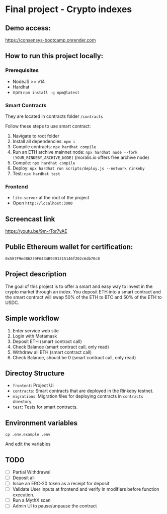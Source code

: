 # Final project - Crypto indexes

## Demo access:
https://consensys-bootcamp.onrender.com

## How to run this project locally:

### Prerequisites

* NodeJS >= v14
* Hardhat
* npm `npm install -g npm@latest`

### Smart Contracts

They are located in contracts folder `/contracts`

Follow these steps to use smart contract:
1. Navigate to root folder
2. Install all dependencies: `npm i`
3. Compile contracts: `npx hardhat compile`
4. Run an ETH archive mainnet node: `npx hardhat node --fork [YOUR_RINKEBY_ARCHIVE_NODE]` (moralis.io offers free archive node)
5. Compile: `npx hardhat compile`
6. Deploy: `npx hardhat run scripts/deploy.js --network rinkeby`
7. Test: `npx hardhat test`

### Frontend

* `lite-server` at the root of the project
* Open `http://localhost:3000`

## Screencast link

https://youtu.be/9m-rTor7vAE

## Public Ethereum wallet for certification:

`0x587F9edB6239F6434B9391315146f202c6db70c8`

## Project description

The goal of this project is to offer a smart and easy way to invest in the crypto market through an index.
You deposit ETH into a smart contract and the smart contract will swap 50% of the ETH to BTC and 50% of the ETH to USDC.

## Simple workflow

1. Enter service web site
2. Login with Metamask
3. Deposit ETH (smart contract call)
4. Check Balance (smart contract call, only read)
5. Withdraw all ETH (smart contract call)
5. Check Balance, should be 0 (smart contract call, only read)

## Directoy Structure

- `frontent`: Project UI
- `contracts`: Smart contracts that are deployed in the Rinkeby testnet.
- `migrations`: Migration files for deploying contracts in `contracts` directory.
- `test`: Tests for smart contracts.

## Environment variables

```
cp .env.example .env
```
And edit the variables

## TODO

- [ ] Partial Withdrawal
- [ ] Deposit all
- [ ] Issue an ERC-20 token as a receipt for deposit
- [ ] Validate User inputs at frontend and verify in modifiers before function execution.
- [ ] Run a MythX scan
- [ ] Admin UI to pause/unpause the contract

